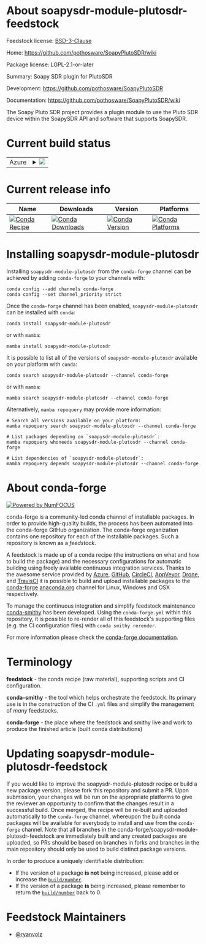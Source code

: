 About soapysdr-module-plutosdr-feedstock
========================================

Feedstock license: [BSD-3-Clause](https://github.com/conda-forge/soapysdr-module-plutosdr-feedstock/blob/main/LICENSE.txt)

Home: https://github.com/pothosware/SoapyPlutoSDR/wiki

Package license: LGPL-2.1-or-later

Summary: Soapy SDR plugin for PlutoSDR

Development: https://github.com/pothosware/SoapyPlutoSDR

Documentation: https://github.com/pothosware/SoapyPlutoSDR/wiki

The Soapy Pluto SDR project provides a plugin module to use the Pluto SDR device
within the SoapySDR API and software that supports SoapySDR.


Current build status
====================


<table>
    
  <tr>
    <td>Azure</td>
    <td>
      <details>
        <summary>
          <a href="https://dev.azure.com/conda-forge/feedstock-builds/_build/latest?definitionId=9985&branchName=main">
            <img src="https://dev.azure.com/conda-forge/feedstock-builds/_apis/build/status/soapysdr-module-plutosdr-feedstock?branchName=main">
          </a>
        </summary>
        <table>
          <thead><tr><th>Variant</th><th>Status</th></tr></thead>
          <tbody><tr>
              <td>linux_64</td>
              <td>
                <a href="https://dev.azure.com/conda-forge/feedstock-builds/_build/latest?definitionId=9985&branchName=main">
                  <img src="https://dev.azure.com/conda-forge/feedstock-builds/_apis/build/status/soapysdr-module-plutosdr-feedstock?branchName=main&jobName=linux&configuration=linux%20linux_64_" alt="variant">
                </a>
              </td>
            </tr><tr>
              <td>linux_aarch64</td>
              <td>
                <a href="https://dev.azure.com/conda-forge/feedstock-builds/_build/latest?definitionId=9985&branchName=main">
                  <img src="https://dev.azure.com/conda-forge/feedstock-builds/_apis/build/status/soapysdr-module-plutosdr-feedstock?branchName=main&jobName=linux&configuration=linux%20linux_aarch64_" alt="variant">
                </a>
              </td>
            </tr><tr>
              <td>linux_ppc64le</td>
              <td>
                <a href="https://dev.azure.com/conda-forge/feedstock-builds/_build/latest?definitionId=9985&branchName=main">
                  <img src="https://dev.azure.com/conda-forge/feedstock-builds/_apis/build/status/soapysdr-module-plutosdr-feedstock?branchName=main&jobName=linux&configuration=linux%20linux_ppc64le_" alt="variant">
                </a>
              </td>
            </tr><tr>
              <td>osx_64</td>
              <td>
                <a href="https://dev.azure.com/conda-forge/feedstock-builds/_build/latest?definitionId=9985&branchName=main">
                  <img src="https://dev.azure.com/conda-forge/feedstock-builds/_apis/build/status/soapysdr-module-plutosdr-feedstock?branchName=main&jobName=osx&configuration=osx%20osx_64_" alt="variant">
                </a>
              </td>
            </tr><tr>
              <td>osx_arm64</td>
              <td>
                <a href="https://dev.azure.com/conda-forge/feedstock-builds/_build/latest?definitionId=9985&branchName=main">
                  <img src="https://dev.azure.com/conda-forge/feedstock-builds/_apis/build/status/soapysdr-module-plutosdr-feedstock?branchName=main&jobName=osx&configuration=osx%20osx_arm64_" alt="variant">
                </a>
              </td>
            </tr><tr>
              <td>win_64</td>
              <td>
                <a href="https://dev.azure.com/conda-forge/feedstock-builds/_build/latest?definitionId=9985&branchName=main">
                  <img src="https://dev.azure.com/conda-forge/feedstock-builds/_apis/build/status/soapysdr-module-plutosdr-feedstock?branchName=main&jobName=win&configuration=win%20win_64_" alt="variant">
                </a>
              </td>
            </tr>
          </tbody>
        </table>
      </details>
    </td>
  </tr>
</table>

Current release info
====================

| Name | Downloads | Version | Platforms |
| --- | --- | --- | --- |
| [![Conda Recipe](https://img.shields.io/badge/recipe-soapysdr--module--plutosdr-green.svg)](https://anaconda.org/conda-forge/soapysdr-module-plutosdr) | [![Conda Downloads](https://img.shields.io/conda/dn/conda-forge/soapysdr-module-plutosdr.svg)](https://anaconda.org/conda-forge/soapysdr-module-plutosdr) | [![Conda Version](https://img.shields.io/conda/vn/conda-forge/soapysdr-module-plutosdr.svg)](https://anaconda.org/conda-forge/soapysdr-module-plutosdr) | [![Conda Platforms](https://img.shields.io/conda/pn/conda-forge/soapysdr-module-plutosdr.svg)](https://anaconda.org/conda-forge/soapysdr-module-plutosdr) |

Installing soapysdr-module-plutosdr
===================================

Installing `soapysdr-module-plutosdr` from the `conda-forge` channel can be achieved by adding `conda-forge` to your channels with:

```
conda config --add channels conda-forge
conda config --set channel_priority strict
```

Once the `conda-forge` channel has been enabled, `soapysdr-module-plutosdr` can be installed with `conda`:

```
conda install soapysdr-module-plutosdr
```

or with `mamba`:

```
mamba install soapysdr-module-plutosdr
```

It is possible to list all of the versions of `soapysdr-module-plutosdr` available on your platform with `conda`:

```
conda search soapysdr-module-plutosdr --channel conda-forge
```

or with `mamba`:

```
mamba search soapysdr-module-plutosdr --channel conda-forge
```

Alternatively, `mamba repoquery` may provide more information:

```
# Search all versions available on your platform:
mamba repoquery search soapysdr-module-plutosdr --channel conda-forge

# List packages depending on `soapysdr-module-plutosdr`:
mamba repoquery whoneeds soapysdr-module-plutosdr --channel conda-forge

# List dependencies of `soapysdr-module-plutosdr`:
mamba repoquery depends soapysdr-module-plutosdr --channel conda-forge
```


About conda-forge
=================

[![Powered by
NumFOCUS](https://img.shields.io/badge/powered%20by-NumFOCUS-orange.svg?style=flat&colorA=E1523D&colorB=007D8A)](https://numfocus.org)

conda-forge is a community-led conda channel of installable packages.
In order to provide high-quality builds, the process has been automated into the
conda-forge GitHub organization. The conda-forge organization contains one repository
for each of the installable packages. Such a repository is known as a *feedstock*.

A feedstock is made up of a conda recipe (the instructions on what and how to build
the package) and the necessary configurations for automatic building using freely
available continuous integration services. Thanks to the awesome service provided by
[Azure](https://azure.microsoft.com/en-us/services/devops/), [GitHub](https://github.com/),
[CircleCI](https://circleci.com/), [AppVeyor](https://www.appveyor.com/),
[Drone](https://cloud.drone.io/welcome), and [TravisCI](https://travis-ci.com/)
it is possible to build and upload installable packages to the
[conda-forge](https://anaconda.org/conda-forge) [anaconda.org](https://anaconda.org/)
channel for Linux, Windows and OSX respectively.

To manage the continuous integration and simplify feedstock maintenance
[conda-smithy](https://github.com/conda-forge/conda-smithy) has been developed.
Using the ``conda-forge.yml`` within this repository, it is possible to re-render all of
this feedstock's supporting files (e.g. the CI configuration files) with ``conda smithy rerender``.

For more information please check the [conda-forge documentation](https://conda-forge.org/docs/).

Terminology
===========

**feedstock** - the conda recipe (raw material), supporting scripts and CI configuration.

**conda-smithy** - the tool which helps orchestrate the feedstock.
                   Its primary use is in the construction of the CI ``.yml`` files
                   and simplify the management of *many* feedstocks.

**conda-forge** - the place where the feedstock and smithy live and work to
                  produce the finished article (built conda distributions)


Updating soapysdr-module-plutosdr-feedstock
===========================================

If you would like to improve the soapysdr-module-plutosdr recipe or build a new
package version, please fork this repository and submit a PR. Upon submission,
your changes will be run on the appropriate platforms to give the reviewer an
opportunity to confirm that the changes result in a successful build. Once
merged, the recipe will be re-built and uploaded automatically to the
`conda-forge` channel, whereupon the built conda packages will be available for
everybody to install and use from the `conda-forge` channel.
Note that all branches in the conda-forge/soapysdr-module-plutosdr-feedstock are
immediately built and any created packages are uploaded, so PRs should be based
on branches in forks and branches in the main repository should only be used to
build distinct package versions.

In order to produce a uniquely identifiable distribution:
 * If the version of a package **is not** being increased, please add or increase
   the [``build/number``](https://docs.conda.io/projects/conda-build/en/latest/resources/define-metadata.html#build-number-and-string).
 * If the version of a package **is** being increased, please remember to return
   the [``build/number``](https://docs.conda.io/projects/conda-build/en/latest/resources/define-metadata.html#build-number-and-string)
   back to 0.

Feedstock Maintainers
=====================

* [@ryanvolz](https://github.com/ryanvolz/)

